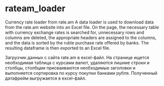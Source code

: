 # rateam_loader
Сurrency rate loader from rate.am
A data loader is used to download data from the rate.am website into an Excel file. On the page, the necessary table with currency exchange rates is searched for, unnecessary rows and columns are deleted, the appropriate headers are assigned to the columns, and the data is sorted by the ruble purchase rate offered by banks. The resulting dataframe is then exported to an Excel file.

Загрузчик данных с сайта rate.am в excel-файл. На странице ищется необходимая таблица с курсами валют, удаляются лишние строки и столбцы, столбцам присваиваются необходимые заголовки и выполняется сортировка по курсу покупки банками рубля. Полученный датафрейм выгружается в excel-файл.
